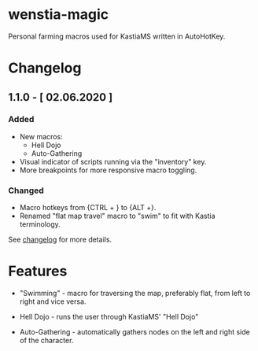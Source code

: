# wenstia-magic

Personal farming macros used for KastiaMS written in AutoHotKey.

# Changelog
## 1.1.0 -  [ 02.06.2020 ]
### Added
- New macros:
  - Hell Dojo
  - Auto-Gathering
- Visual indicator of scripts running via the "inventory" key.
- More breakpoints for more responsive macro toggling.

### Changed
- Macro hotkeys from {CTRL + } to {ALT +}.
- Renamed "flat map travel" macro to "swim" to fit with Kastia terminology.

See [changelog](/changelog.md) for more details.

# Features

- "Swimming" - macro for traversing the map, preferably flat, from left to right and vice versa.

- Hell Dojo - runs the user through KastiaMS' "Hell Dojo"

- Auto-Gathering - automatically gathers nodes on the left and right side of the character.

